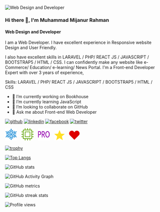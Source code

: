 ![Web Design and Developer](https://www.facebook.com/mdmijan9627)
### Hi there 👋, I'm Muhammad Mijanur Rahman
#### Web Design and Developer


I am a Web Developer. I have excellent experience in Responsive website Design and User Friendly.

I also have excellent skills in LARAVEL / PHP/ REACT JS / JAVASCRIPT / BOOTSTRAP5 / HTML / CSS. I can confidently make any website like e-Commerce/ Education/ e-learning/ News Portal.
I'm a Front-end Developer Expert with over 3 years of experience,

Skills: LARAVEL / PHP/ REACT JS / JAVASCRIPT / BOOTSTRAP5 / HTML / CSS

- 🔭 I’m currently working on Bookhouse 
- 🌱 I’m currently learning JavaScript 
- 👯 I’m looking to collaborate on GitHub 
- 💬 Ask me about Front-end Web Developer 


[<img src='https://cdn.jsdelivr.net/npm/simple-icons@3.0.1/icons/github.svg' alt='github' height='40'>](https://github.com/https://github.com/mijanurcse)  [<img src='https://cdn.jsdelivr.net/npm/simple-icons@3.0.1/icons/linkedin.svg' alt='linkedin' height='40'>](https://www.linkedin.com/in/https://www.linkedin.com/in/muhammad-mijanur-rahman-73a9121b8//)  [<img src='https://cdn.jsdelivr.net/npm/simple-icons@3.0.1/icons/facebook.svg' alt='facebook' height='40'>](https://www.facebook.com/https://www.facebook.com/mdmijan9627)  [<img src='https://cdn.jsdelivr.net/npm/simple-icons@3.0.1/icons/twitter.svg' alt='twitter' height='40'>](https://twitter.com/https://twitter.com/MijanFreelancer)  

<a href='https://archiveprogram.github.com/'><img src='https://raw.githubusercontent.com/acervenky/animated-github-badges/master/assets/acbadge.gif' width='40' height='40'></a> <a href='https://docs.github.com/en/developers'><img src='https://raw.githubusercontent.com/acervenky/animated-github-badges/master/assets/devbadge.gif' width='40' height='40'></a> <a href='https://github.com/pricing'><img src='https://raw.githubusercontent.com/acervenky/animated-github-badges/master/assets/pro.gif' width='40' height='40'></a> <a href='https://stars.github.com/'><img src='https://raw.githubusercontent.com/acervenky/animated-github-badges/master/assets/starbadge.gif' width='35' height='35'></a> <a href='https://docs.github.com/en/github/supporting-the-open-source-community-with-github-sponsors'><img src='https://raw.githubusercontent.com/acervenky/animated-github-badges/master/assets/sponsorbadge.gif' width='35' height='35'></a> 

[![trophy](https://github-profile-trophy.vercel.app/?username=https://github.com/mijanurcse)](https://github.com/ryo-ma/github-profile-trophy)

[![Top Langs](https://github-readme-stats.vercel.app/api/top-langs/?username=https://github.com/mijanurcse)](https://github.com/anuraghazra/github-readme-stats)

![GitHub stats](https://github-readme-stats.vercel.app/api?username=https://github.com/mijanurcse&show_icons=true&count_private=true)  

![GitHub Activity Graph](https://activity-graph.herokuapp.com/graph?username=https://github.com/mijanurcse)  

![GitHub metrics](https://metrics.lecoq.io/https://github.com/mijanurcse)  

![GitHub streak stats](https://streak-stats.demolab.com/?user=https://github.com/mijanurcse)  

![Profile views](https://gpvc.arturio.dev/https://github.com/mijanurcse)  
